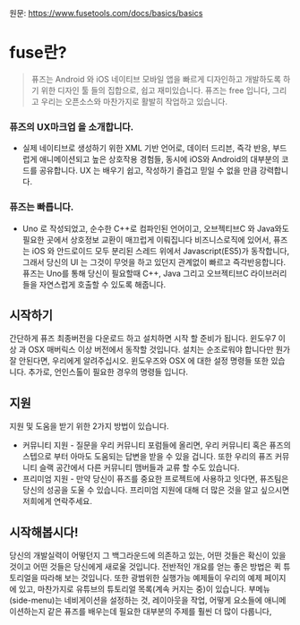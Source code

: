 
원문: https://www.fusetools.com/docs/basics/basics

# fuse란? #
> 퓨즈는 Android 와 iOS 네이티브 모바일 앱을 빠르게 디자인하고 개발하도록 하기 위한 디자인 툴 들의 집합으로, 쉽고 재미있습니다. 퓨즈는 free 입니다, 그리고 우리는 오픈소스와 마찬가지로 활발히 작업하고 있습니다.

### 퓨즈의 UX마크업 을 소개합니다. ###
- 실제 네이티브로 생성하기 위한 XML 기반 언어로, 데이터 드리븐, 즉각 반응, 부드럽게 애니메이션되고 높은 상호작용 경험들, 동시에 iOS와 Android의 대부분의 코드를 공유합니다. UX 는 배우기 쉽고, 작성하기 즐겁고 믿일 수 없을 만큼 강력합니다.

### 퓨즈는 빠릅니다. ### 
- Uno 로 작성되었고, 순수한 C++로 컴파인된 언어이고, 오브젝티브C 와 Java와도 필요한 곳에서 상호정보 교환이 매끄럽게 이뤄집니다
비즈니스로직에 있어서, 퓨즈는 iOS 와 안드로이드 모두 분리된 스레드 위에서 Javascript(ES5)가 동작합니다, 그래서 당신의 UI 는 그것이 무엇을 하고 있던지 관계없이 빠르고 즉각반응합니다. 퓨즈는 Uno를 통해 당신이 필요할때 C++, Java 그리고 오브젝티브C 라이브러리들을 자연스럽게 호출할 수 있도록 해줍니다. 


## 시작하기 ##
간단하게 퓨즈 최종버전을 다운로드 하고 설치하면 시작 할 준비가 됩니다. 윈도우7 이상 과 OSX 매버릭스 이상 버전에서 동작할 것입니다.
설치는 순조로워야 합니다만 뭔가 잘 안된다면, 우리에게 알려주십시오. 윈도우즈와 OSX 에 대한 설정 명령들 또한 있습니다. 추가로, 언인스톨이 필요한 경우의 명령들 입니다.

## 지원 ##
지원 및 도움을 받기 위한 2가지 방법이 있습니다.
- 커뮤니티 지원 - 질문을 우리 커뮤니티 포럼들에 올리면, 우리 커뮤니티 혹은 퓨즈의 스텝으로 부터 아마도 도움되는 답변을 받을 수 있을 겁니다. 또한 우리의 퓨즈 커뮤니티 슬랙 공간에서 다른 커뮤니티 맴버들과 교류 할 수도 있습니다.
- 프리미엄 지원 - 만약 당신이 퓨즈를 중요한 프로젝트에 사용하고 잇다면, 퓨즈팀은 당신의 성공을 도울 수 있습니다. 프리미엄 지원에 대해 더 많은 것을 알고 싶으시면 저희에게 연락주세요.

## 시작해봅시다! ##
당신의 개발실력이 어떻던지 그 백그라운드에 의존하고 있는, 어떤 것들은 확신이 있을 것이고 어떤 것들은 당신에게 새로울 것입니다.
전반적인 개요를 얻는 좋은 방법은 퀵 튜토리얼을 따라해 보는 것입니다. 또한 광범위한 실행가능 예제들이 우리의 예제 페이지에 있고, 마찬가지로 유튜브의 튜토리얼 목록(계속 커지는 중)이 있습니다.
부메뉴(side-menu)는 네비게이션을 설정하는 것, 레이아웃을 작업, 어떻게 요소들에 애니메이션하는지 같은 퓨즈를 배우는데 필요한 대부분의 주제를 훨씬 더 많이 다룹니다, 

